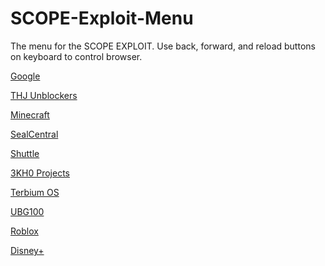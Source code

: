 # SCOPE-Exploit-Menu
The menu for the SCOPE EXPLOIT.
Use back, forward, and reload buttons on keyboard to control browser.

[Google](https://google.com)

[THJ Unblockers](https://www.thjunblockers.com/home)

[Minecraft](https://precisionclient.vercel.app/)

[SealCentral](https://sites.google.com/view/sealcentral/home)

[Shuttle](https://amethysts.tech/games)

[3KH0 Projects](https://rileys-name-is-bruuuuuuuuuuuuh.netlify.app/projects.html)

[Terbium OS](https://mathshard.xyz/)

[UBG100](https://ubg100.bitbucket.io/)

[Roblox](https://mathsspot.com)

[Disney+](https://disneyplus.com)
